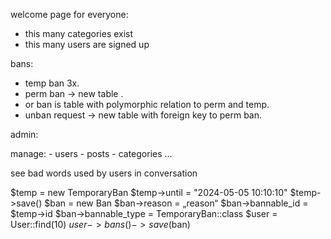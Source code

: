 welcome page for everyone:
  - this many categories exist
  - this many users are signed up

bans:
  - temp ban 3x.
  - perm ban -> new table .
  - or ban is table with polymorphic relation to perm and temp.
  - unban request -> new table with foreign key to perm ban.

admin:

  manage:
    - users
    - posts
    - categories
    ...

  see bad words used by users in conversation





$temp = new TemporaryBan
$temp->until = "2024-05-05 10:10:10"
$temp->save()
$ban = new Ban
$ban->reason = „reason“
$ban->bannable_id = $temp->id
$ban->bannable_type = TemporaryBan::class
$user = User::find(10)
$user->bans()->save($ban)
